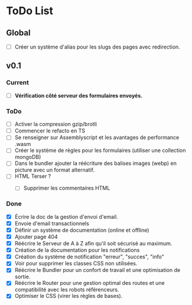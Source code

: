 # ToDo List

## Global
- [ ] Créer un système d'alias pour les slugs des pages avec redirection.

## v0.1

### Current
- [ ] **Vérification côté serveur des formulaires envoyés.**

### ToDo
- [ ] Activer la compression gzip/brotli
- [ ] Commencer le refacto en TS
- [ ] Se renseigner sur Assemblyscript et les avantages de performance .wasm
- [ ] Créer le système de règles pour les formulaires (utiliser une collection mongoDB)
- [ ] Dans le bundler ajouter la réécriture des balises images (webp) en picture avec un format alternatif.
- [ ] HTML Terser ?
    - [ ] Supprimer les commentaires HTML


### Done
- [x] Écrire la doc de la gestion d'envoi d'email.
- [x] Envoie d'email transactionnels
- [x] Définir un système de documentation (online et offline)
- [x] Ajouter page 404
- [x] Réécrire le Serveur de A à Z afin qu'il soit sécurisé au maximum.
- [x] Création de la documentation pour les notifications
- [x] Création du système de notification "erreur", "succes", "info"
- [x] Voir pour supprimer les classes CSS non utilisées.
- [x] Réécrire le Bundler pour un confort de travail et une optimisation de sortie.
- [x] Réécrire le Router pour une gestion optimal des routes et une compatibilité avec les robots référenceurs.
- [x] Optimiser le CSS (virer les règles de bases).
